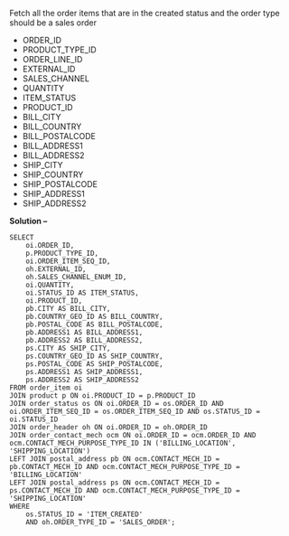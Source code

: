 Fetch all the order items that are in the created status and the order type should be a sales order
- ORDER_ID
- PRODUCT_TYPE_ID
- ORDER_LINE_ID	
- EXTERNAL_ID
- SALES_CHANNEL
- QUANTITY
- ITEM_STATUS 
- PRODUCT_ID
- BILL_CITY
- BILL_COUNTRY
- BILL_POSTALCODE	
- BILL_ADDRESS1
- BILL_ADDRESS2
- SHIP_CITY
- SHIP_COUNTRY
- SHIP_POSTALCODE
- SHIP_ADDRESS1
- SHIP_ADDRESS2

**Solution –** 
```
SELECT
    oi.ORDER_ID,
    p.PRODUCT_TYPE_ID,
    oi.ORDER_ITEM_SEQ_ID,
    oh.EXTERNAL_ID,
    oh.SALES_CHANNEL_ENUM_ID,
    oi.QUANTITY,
    oi.STATUS_ID AS ITEM_STATUS,
    oi.PRODUCT_ID,
    pb.CITY AS BILL_CITY,
    pb.COUNTRY_GEO_ID AS BILL_COUNTRY,
    pb.POSTAL_CODE AS BILL_POSTALCODE,
    pb.ADDRESS1 AS BILL_ADDRESS1,
    pb.ADDRESS2 AS BILL_ADDRESS2,
    ps.CITY AS SHIP_CITY,
    ps.COUNTRY_GEO_ID AS SHIP_COUNTRY,
    ps.POSTAL_CODE AS SHIP_POSTALCODE,
    ps.ADDRESS1 AS SHIP_ADDRESS1,
    ps.ADDRESS2 AS SHIP_ADDRESS2
FROM order_item oi
JOIN product p ON oi.PRODUCT_ID = p.PRODUCT_ID
JOIN order_status os ON oi.ORDER_ID = os.ORDER_ID AND oi.ORDER_ITEM_SEQ_ID = os.ORDER_ITEM_SEQ_ID AND os.STATUS_ID = oi.STATUS_ID
JOIN order_header oh ON oi.ORDER_ID = oh.ORDER_ID
JOIN order_contact_mech ocm ON oi.ORDER_ID = ocm.ORDER_ID AND ocm.CONTACT_MECH_PURPOSE_TYPE_ID IN ('BILLING_LOCATION', 'SHIPPING_LOCATION') 
LEFT JOIN postal_address pb ON ocm.CONTACT_MECH_ID = pb.CONTACT_MECH_ID AND ocm.CONTACT_MECH_PURPOSE_TYPE_ID = 'BILLING_LOCATION'
LEFT JOIN postal_address ps ON ocm.CONTACT_MECH_ID = ps.CONTACT_MECH_ID AND ocm.CONTACT_MECH_PURPOSE_TYPE_ID = 'SHIPPING_LOCATION'
WHERE
    os.STATUS_ID = 'ITEM_CREATED'
    AND oh.ORDER_TYPE_ID = 'SALES_ORDER';
```